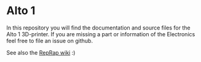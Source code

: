 Alto 1
======

In this repository you will find the documentation and source files for the Alto 1 3D-printer. If you are missing a part or information of the Electronics feel free to file an issue on github.

See also the [RepRap wiki](http://reprap.org/wiki/Alto) :)